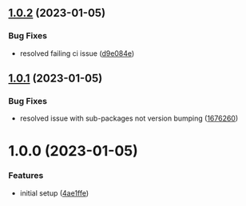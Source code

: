## [1.0.2](https://github.com/Salable/js-sdk/compare/v1.0.1...v1.0.2) (2023-01-05)


### Bug Fixes

* resolved failing ci issue ([d9e084e](https://github.com/Salable/js-sdk/commit/d9e084ef2eb65691d6f08b4345820b7d879ae500))

## [1.0.1](https://github.com/Salable/Javascript-SDK/compare/v1.0.0...v1.0.1) (2023-01-05)


### Bug Fixes

* resolved issue with sub-packages not version bumping ([1676260](https://github.com/Salable/Javascript-SDK/commit/16762607e6322b4c1901780cd4aa7eebecdb1b1a))

# 1.0.0 (2023-01-05)

### Features

- initial setup ([4ae1ffe](https://github.com/Salable/js-sdk/commit/4ae1ffe9393931e55184b45d4d1d72fa08334cb4))
